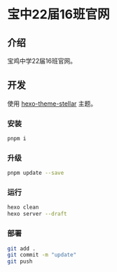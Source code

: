 # 宝中22届16班官网

## 介绍

宝鸡中学22届16班官网。

## 开发

使用 [hexo-theme-stellar](https://github.com/xaoxuu/hexo-theme-stellar) 主题。

### 安装

```sh
pnpm i
```

### 升级

```sh
pnpm update --save
```

### 运行

```sh
hexo clean
hexo server --draft
```

### 部署

```sh
git add .
git commit -m "update"
git push
```
